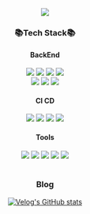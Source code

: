 <div align = center>
<img src="https://capsule-render.vercel.app/api?type=waving&color=auto&height=200&section=header&text=Ii&nbsp;Han&nbsp;Github&fontSize=90" />
</div>
<div align = center>
  <span><b><h3>📚Tech Stack📚</h3></b></span>
  <span><b><h4>BackEnd</h4></b></span>
  <img src="https://img.shields.io/badge/Java-007396?style=flat&logo=Java&logoColor=white"/>
  <img src="https://img.shields.io/badge/JavaScript-F7DF1E?style=flat&logo=javascript&logoColor=white"/> 
  <img src="https://img.shields.io/badge/Spring-6DB33F?style=flat&logo=spring&logoColor=white"/> 
 <img src="https://img.shields.io/badge/SpringBoot-6DB33F?style=flat&logo=springboot&logoColor=white" />
<br>
<img src="https://img.shields.io/badge/Oracle SQL-F80000?style=flat&logo=oracle&logoColor=white">
<img src="https://img.shields.io/badge/MySQL-4479A1?style=flat&logo=mysql&logoColor=white"> 
<img src="https://img.shields.io/badge/Redis-DC382D?style=flat&logo=redis&logoColor=white"> 
<br>
<span><b><h4>CI CD</h4></b></span>
<img src="https://img.shields.io/badge/GitAction-2088FF?style=flat&logo=githubactions&logoColor=white">
<img src="https://img.shields.io/badge/EC2-FF9900?style=flat&logo=amazonec2&logoColor=white">
<img src="https://img.shields.io/badge/RDS-527FFF?style=flat&logo=amazonrds&logoColor=white">
<img src="https://img.shields.io/badge/S3-569A31?style=flat&logo=amazons3&logoColor=white">
<br>

<div align =center> 
 <span><b><h4>Tools</h4></b></span>
<img src="https://img.shields.io/badge/IntelliJ-000000?style=flat&logo=intellijidea&logoColor=white">
<img src="https://img.shields.io/badge/Eclipse-2C2255?style=flat&logo=eclipseide&logoColor=white">
<img src="https://img.shields.io/badge/Figma-F24E1E?style=flat&logo=figma&logoColor=white">
<img src="https://img.shields.io/badge/Slack-4A154B?style=flat&logo=slack&logoColor=white">
<img src="https://img.shields.io/badge/Github-181717?style=flat&logo=github&logoColor=white">
</div>
</div><br>
<div align = center>
<span><h3>Blog</h3></span>

[![Velog's GitHub stats](https://velog-readme-stats.vercel.app/api/list?name=rladlfgks422)](https://velog.io/@rladlfgks422)

</div>
